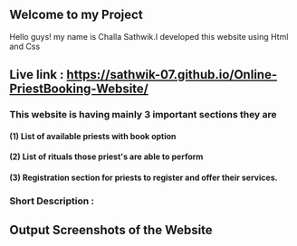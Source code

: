 ## Welcome to my Project
Hello guys! my name is Challa Sathwik.I developed this website using Html  and  Css
## Live link : https://sathwik-07.github.io/Online-PriestBooking-Website/

### This website is having mainly 3 important sections they are

#### (1) List of available priests with book option

#### (2) List of rituals those priest's are able to perform

#### (3) Registration section for priests to register and offer their services.

### Short Description :



## Output Screenshots of the Website










